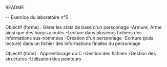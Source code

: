 README :

-- Exercice du laboratoire n°5

Objectif (forme) : Gérer les stats de base d'un personnage
		-Armure, Arme ainsi que des bonus ajoutés
		-Lecture dans plusieurs fichiers des informations sus-nommées
		-Création d'un personnage 
		-Ecriture (puis lecture) dans un fichier des informations finalles du personnage
		
Objectif (fond) : Apprentissage du C
		-Gestion des fichiers
		-Gestion des structures
		-Utilisation des pointeurs
